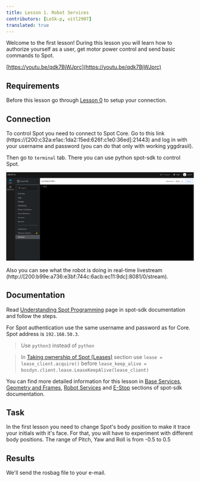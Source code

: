```yaml
---
title: Lesson 1. Robot Services
contributors: [LoSk-p, vitl2907]
translated: true
---
```


Welcome to the first lesson!
During this lesson you will learn how to authorize yourself as a user, get motor power control and send basic commands to Spot.

[https://youtu.be/qdk7BjWJprc](https://youtu.be/qdk7BjWJprc)

## Requirements

Before this lesson go through [Lesson 0](/docs/spot-lesson0) to setup your connection.

## Connection

To control Spot you need to connect to Spot Core. Go to this link (https://[200:c32a:e1ac:1da2:15ed:626f:c1e0:36ed]:21443) and log in with your username and password (you can do that only with working yggdrasil). 

Then go to `terminal` tab. There you can use python spot-sdk to control Spot.

![terminal](../images/spot/less1-terminal.png)

Also you can see what the robot is doing in real-time livestream (http://[200:b99e:a736:e3bf:744c:6acb:ec11:9dc]:8081/0/stream).

## Documentation

Read [Understanding Spot Programming](https://dev.bostondynamics.com/docs/python/understanding_spot_programming) page in spot-sdk documentation and follow the steps.

For Spot authentication use the same username and password as for Core. Spot address is `192.168.50.3`.

> Use `python3` instead of `python`

> In [Taking ownership of Spot (Leases)](https://dev.bostondynamics.com/docs/python/understanding_spot_programming#taking-ownership-of-spot-leases) section use `lease = lease_client.acquire()` before `lease_keep_alive = bosdyn.client.lease.LeaseKeepAlive(lease_client)`

You can find more detailed information for this lesson in [Base Services](https://dev.bostondynamics.com/docs/concepts/base_services), [Geometry and Frames](https://dev.bostondynamics.com/docs/concepts/geometry_and_frames), [Robot Services](https://dev.bostondynamics.com/docs/concepts/robot_services) and [E-Stop](https://dev.bostondynamics.com/docs/concepts/estop_service) sections of spot-sdk documentation.

## Task

In the first lesson you need to change Spot's body position to make it trace your initials with it's face. For that, you will have to experiment with different body positions. The range of Pitch, Yaw and Roll is from -0.5 to 0.5

## Results

We'll send the rosbag file to your e-mail.
